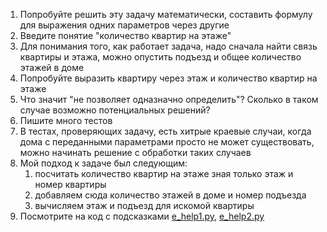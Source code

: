 1. Попробуйте решить эту задачу математически, составить формулу для выражения одних параметров через другие
2. Введите понятие "количество квартир на этаже"
3. Для понимания того, как работает задача, надо сначала найти связь квартиры и этажа,
   можно опустить подъезд и общее количество этажей в доме
4. Попробуйте выразить квартиру через этаж и количество квартир на этаже
5. Что значит "не позволяет одназначно определить"? Сколько в таком случае возможно потенциальных решений?
6. Пишите много тестов
7. В тестах, проверяющих задачу, есть хитрые краевые случаи, когда дома с переданными параметрами просто не может существовать,
   можно начинать решение с обработки таких случаев
8. Мой подход к задаче был следующим:
   1. посчитать количество квартир на этаже зная только этаж и номер квартиры
   2. добавляем сюда количество этажей в доме и номер подъезда
   3. вычисляем этаж и подъезд для искомой квартиры
9. Посмотрите на код с подсказками [e_help1.py](./e_help1.py), [e_help2.py](./e_help2.py)

